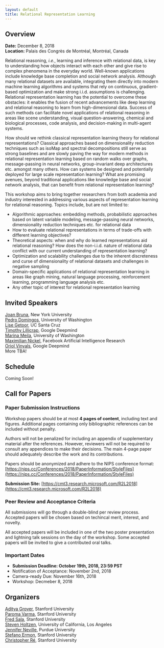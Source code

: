 ```yaml
---
layout: default
title: Relational Representation Learning
---
```


## <a name="overview"></a> Overview

**Date:** December 8, 2018  
**Location:** Palais des Congrès de Montréal, Montréal, Canada

Relational reasoning, *i.e.*, learning and inference with relational data, is key to understanding how objects interact with each other and give rise to complex phenomena in the everyday world. Well-known applications include knowledge base completion and social network analysis. Although many relational datasets are available, integrating them directly into modern machine learning algorithms and systems that rely on continuous, gradient-based optimization and make strong i.i.d. assumptions is challenging. Relational representation learning has the potential to overcome these obstacles: it enables the fusion of recent advancements like deep learning and relational reasoning to learn from high-dimensional data. Success of such methods can facilitate novel applications of relational reasoning in areas like scene understanding, visual question-answering, chemical and biological processes, code analysis, and decision-making in multi-agent systems.

How should we rethink classical representation learning theory for relational representations? Classical approaches based on dimensionality reduction techniques such as isoMap and spectral decompositions still serve as strong baselines and are slowly paving the way for modern methods in relational representation learning based on random walks over graphs, message-passing in neural networks, group-invariant deep architectures etc. amongst many others. How can systems be designed and potentially deployed for large scale representation learning? What are promising avenues, beyond traditional applications like knowledge base and social network analysis, that can benefit from relational representation learning?

This workshop aims to bring together researchers from both academia and industry interested in addressing various aspects of representation learning for relational reasoning. Topics include, but are not limited to:

* Algorithmic approaches: embedding methods, probabilistic approaches based on latent variable modeling, message-passing neural networks, dimensionality reduction techniques etc. for relational data
* How to evaluate relational representations in terms of trade-offs with different learning objectives?
* Theoretical aspects: when and why do learned representations aid relational reasoning? How does the non-i.i.d. nature of relational data conflict with our current understanding of representation learning?
* Optimization and scalability challenges due to the inherent discreteness and curse of dimensionality of relational datasets and challenges in negative sampling
* Domain-specific applications of relational representation learning in areas like graph mining, natural language processing, reinforcement learning, programming language analysis etc.
* Any other topic of interest for relational representation learning


## <a name="speakers"></a> Invited Speakers
[Joan Bruna](https://cims.nyu.edu/~bruna/), New York University    
[Pedro Domingos](https://homes.cs.washington.edu/~pedrod/), University of Washington   
[Lise Getoor](https://getoor.soe.ucsc.edu/home), UC Santa Cruz   
[Timothy Lillicrap](http://contrastiveconvergence.net/~timothylillicrap/index.php), Google Deepmind     
[Marina Meila](https://www.stat.washington.edu/mmp/), University of Washington   
[Maximilian Nickel](https://mnick.github.io/), Facebook Artificial Intelligence Research     
[Oriol Vinyals](https://ai.google/research/people/OriolVinyals), Google Deepmind    
More TBA! 

## <a name="schedule"></a> Schedule
Coming Soon!

## <a name="submission"></a> Call for Papers
### Paper Submission Instructions
Workshop papers should be at most **4 pages of content**, including text and figures. Additional pages containing only bibliographic references can be included without penalty. 

Authors will not be penalized for including an appendix of supplementary material after the references. However, reviewers will not be required to consult any appendices to make their decisions. The main 4-page paper should adequately describe the work and its contributions.

Papers should be anonymized and adhere to the NIPS conference format: [https://nips.cc/Conferences/2018/PaperInformation/StyleFiles](https://nips.cc/Conferences/2018/PaperInformation/StyleFiles)

**Submission Site:** [https://cmt3.research.microsoft.com/R2L2018](https://cmt3.research.microsoft.com/R2L2018)

### Peer Review and Acceptance Criteria
All submissions will go through a double-blind per review process. Accepted papers will be chosen based on techincal merit, interest, and novelty. 

All accepted papers will be included in one of the two poster presentation and lightning talk sessions on the day of the workshop. Some accepted papers will be invited to give a contributed oral talks. 

### Important Dates 
* **Submission Deadline: October 19th, 2018, 23:59 PST**
* Notification of Acceptance: November 2nd, 2018
* Camera-ready Due: November 16th, 2018
* Workshop: Decmeber 8, 2018

## Organizers <a name="organizers"></a> 
[Aditya Grover](http://aditya-grover.github.io/), Stanford University  
[Paroma Varma](https://paroma.github.io/), Stanford University   
[Fred Sala](https://stanford.edu/~fredsala/), Stanford University  
[Steven Holtzen](https://web.cs.ucla.edu/~sholtzen/), University of California, Los Angeles  
[Jennifer Neville](https://www.cs.purdue.edu/homes/neville/index.html), Purdue University  
[Stefano Ermon](https://cs.stanford.edu/~ermon/), Stanford University  
[Christopher Ré](https://cs.stanford.edu/people/chrismre/), Stanford University
